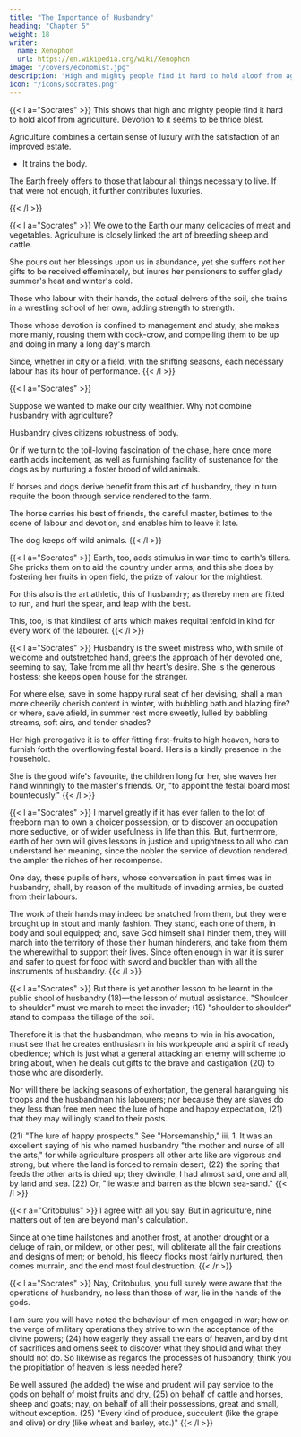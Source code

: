 ```yaml
---
title: "The Importance of Husbandry"
heading: "Chapter 5"
weight: 18
writer:
  name: Xenophon
  url: https://en.wikipedia.org/wiki/Xenophon
image: "/covers/economist.jpg"
description: "High and mighty people find it hard to hold aloof from agriculture. Devotion to it seems to be thrice blest"
icon: "/icons/socrates.png"
---
```




{{< l a="Socrates" >}}
This shows that high and mighty people find it hard to hold aloof from agriculture. Devotion to it seems to be thrice blest.

Agriculture combines a certain sense of luxury with the satisfaction of an improved estate. 
- It trains the body. 

The Earth freely offers to those that labour all things necessary to live. If that were not enough, it further contributes luxuries.
<!-- - It supplies with sweetest scent and fairest show all things wherewith to adorn the altars and statues of the gods, or deck man's person. -->
{{< /l >}}



{{< l a="Socrates" >}}
We owe to the Earth our many delicacies of meat and vegetables. Agriculture is closely linked the art of breeding sheep and cattle. <!-- , whereby we mortals may offer sacrifices well pleasing to the gods, and satisfy our personal needs withal. -->

She pours out her blessings upon us in abundance, yet she suffers not her gifts to be received effeminately, but inures her pensioners to suffer glady summer's heat and winter's cold. 

Those who labour with their hands, the actual delvers of the soil, she trains in a wrestling school of her own, adding strength to strength. 

Those whose devotion is confined to management and study, she makes more manly, rousing them with cock-crow, and compelling them to be up and doing in many a long day's march.

Since, whether in city or a field, with the shifting seasons, each necessary labour has its hour of performance. 
{{< /l >}}


{{< l a="Socrates" >}}
<!-- Or to turn to another side. --> Suppose we wanted to make our city wealthier. Why not combine husbandry with agriculture?

<!-- Or would your citizen serve on foot?  -->

Husbandry gives citizens robustness of body. 

Or if we turn to the toil-loving fascination of the chase, here once more earth adds incitement, as well as furnishing facility of sustenance for the dogs as by nurturing a foster brood of wild animals.

If horses and dogs derive benefit from this art of husbandry, they in turn requite the boon through service rendered to the farm. 

The horse carries his best of friends, the careful master, betimes to the scene of labour and devotion, and enables him to leave it late. 

The dog keeps off wild animals<!--  from fruits and flocks, and creates security in the solitary place -->. 
{{< /l >}}


{{< l a="Socrates" >}}
Earth, too, adds stimulus in war-time to earth's tillers. She pricks them on to aid the country under arms, and this she does by fostering her fruits in open field, the prize of valour for the mightiest. 

For this also is the art athletic, this of husbandry; as thereby men are fitted to run, and hurl the spear, and leap with the best.

This, too, is that kindliest of arts which makes requital tenfold in kind for every work of the labourer. 
{{< /l >}}


{{< l a="Socrates" >}}
Husbandry is the sweet mistress who, with smile of welcome and outstretched hand, greets the approach of her devoted one, seeming to say, Take from me all thy heart's desire. She is the generous hostess; she keeps open house for the stranger. 

For where else, save in some happy rural seat of her devising, shall a man more cheerily cherish content in winter, with bubbling bath and blazing fire? or where, save afield, in summer rest more sweetly, lulled by babbling streams, soft airs, and tender shades? 

Her high prerogative it is to offer fitting first-fruits to high heaven, hers to furnish forth the overflowing festal board. Hers is a kindly presence in the household. 

She is the good wife's favourite, the children long for her, she waves her hand winningly to the master's friends. Or, "to appoint the festal board most bounteously." 
{{< /l >}}

{{< l a="Socrates" >}}
I marvel greatly if it has ever fallen to the lot of freeborn man to own a choicer possession, or to discover an occupation more seductive, or of wider usefulness in life than this. But, furthermore, earth of her own will gives lessons in justice and uprightness to all who can understand her meaning, since the nobler the service of devotion rendered, the ampler the riches of her recompense.

One day, these pupils of hers, whose conversation in past times was in husbandry, shall, by reason of the multitude of invading armies, be ousted from their labours. 

The work of their hands may indeed be snatched from them, but they were brought up in stout and manly fashion. They stand, each one of them, in body and soul equipped; and, save God himself shall hinder them, they will march into the territory of those their human hinderers, and take from them the wherewithal to support their lives. Since often enough in war it is surer and safer to quest for food with sword and buckler than with all the instruments of husbandry.
{{< /l >}}


{{< l a="Socrates" >}}
But there is yet another lesson to be learnt in the public shool of husbandry (18)—the lesson of mutual assistance. "Shoulder to shoulder" must we march to meet the invader; (19) "shoulder to shoulder" stand to compass the tillage of the soil. 

Therefore it is that the husbandman, who means to win in his avocation, must see that he creates enthusiasm in his workpeople and a spirit of ready obedience; which is just what a general attacking an enemy will scheme to bring about, when he deals out gifts to the brave and castigation (20) to those who are disorderly. 

Nor will there be lacking seasons of exhortation, the general haranguing his troops and the husbandman his labourers; nor because they are slaves do they less than free men need the lure of hope and happy expectation, (21) that they may willingly stand to their posts. 

(21) "The lure of happy prospects." See "Horsemanship," iii. 1. It was an excellent saying of his who named husbandry "the mother and nurse of all the arts," for while agriculture prospers all other arts like are vigorous and strong, but where the land is forced to remain desert, (22) the spring that feeds the other arts is dried up; they dwindle, I had almost said, one and all, by land and sea. (22) Or, "lie waste and barren as the blown sea-sand." 
{{< /l >}}


{{< r a="Critobulus" >}}
I agree with all you say. But in agriculture, nine matters out of ten are beyond man's calculation. 

Since at one time hailstones and another frost, at another drought or a deluge of rain, or mildew, or other pest, will obliterate all the fair creations and designs of men; or behold, his fleecy flocks most fairly nurtured, then comes murrain, and the end most foul destruction. 
{{< /r >}}


{{< l a="Socrates" >}}
Nay, Critobulus, you full surely were aware that the operations of husbandry, no less than those of war, lie in the hands of the gods. 

I am sure you will have noted the behaviour of men engaged in war; how on the verge of military operations they strive to win the acceptance of the divine powers; (24) how eagerly they assail the ears of heaven, and by dint of sacrifices and omens seek to discover what they should and what they should not do. So likewise as regards the processes of husbandry, think you the propitiation of heaven is less needed here? 

Be well assured (he added) the wise and prudent will pay service to the gods on behalf of moist fruits and dry, (25) on behalf of cattle and horses, sheep and goats; nay, on behalf of all their possessions, great and small, without exception. (25) "Every kind of produce, succulent (like the grape and olive) or dry (like wheat and barley, etc.)" 
{{< /l >}}

